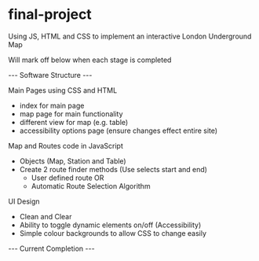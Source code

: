 # final-project
Using JS, HTML and CSS to implement an interactive London Underground Map

Will mark off below when each stage is completed

--- Software Structure ---

Main Pages using CSS and HTML
- index for main page
- map page for main functionality
- different view for map (e.g. table)
- accessibility options page (ensure changes effect entire site)

Map and Routes code in JavaScript
- Objects (Map, Station and Table)
- Create 2 route finder methods (Use selects start and end)
  - User defined route
  OR
  - Automatic Route Selection Algorithm

UI Design
- Clean and Clear
- Ability to toggle dynamic elements on/off (Accessibility)
- Simple colour backgrounds to allow CSS to change easily

--- Current Completion ---
